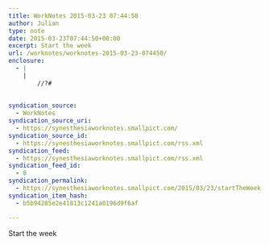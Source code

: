 ```yaml
---
title: WorkNotes 2015-03-23 07:44:50
author: Julian
type: note
date: 2015-03-23T07:44:50+00:00
excerpt: Start the week
url: /worknotes/worknotes-2015-03-23-074450/
enclosure:
  - |
    |
        //?#
        
        
syndication_source:
  - WorkNotes
syndication_source_uri:
  - https://synesthesiaworknotes.smallpict.com/
syndication_source_id:
  - https://synesthesiaworknotes.smallpict.com/rss.xml
syndication_feed:
  - https://synesthesiaworknotes.smallpict.com/rss.xml
syndication_feed_id:
  - 8
syndication_permalink:
  - https://synesthesiaworknotes.smallpict.com/2015/03/23/startTheWeek.html
syndication_item_hash:
  - b5b94285e2e41813c1241a0196d9f6af

---
```

Start the week